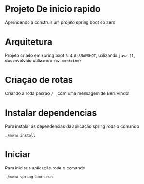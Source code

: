 # Projeto De inicio rapido

Aprendendo a construir um projeto spring boot do zero

# Arquitetura

Projeto criado em spring boot ```3.4.0-SNAPSHOT```, utilizando ```java 21```, 
desenvolvido utilizando ```dev container ```

# Criação de rotas

Criando a roda padrão ```/ ```, com uma mensagem de Bem vindo!

# Instalar dependencias

Para instalar as dependencias da aplicação spring roda o comando

```
./mvnw install
```

# Iniciar 

Para iniciar a aplicação rode o comando 
```
./mvnw spring-boot:run
```